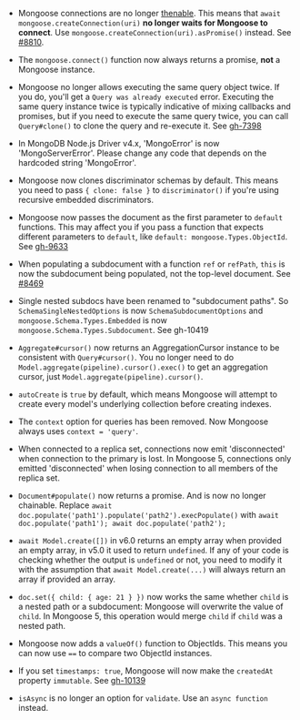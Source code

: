 * Mongoose connections are no longer [thenable](https://masteringjs.io/tutorials/fundamentals/thenable). This means that `await mongoose.createConnection(uri)` **no longer waits for Mongoose to connect**. Use `mongoose.createConnection(uri).asPromise()` instead. See [#8810](https://github.com/Automattic/mongoose/issues/8810).

* The `mongoose.connect()` function now always returns a promise, **not** a Mongoose instance.

* Mongoose no longer allows executing the same query object twice. If you do, you'll get a `Query was already executed` error. Executing the same query instance twice is typically indicative of mixing callbacks and promises, but if you need to execute the same query twice, you can call `Query#clone()` to clone the query and re-execute it. See [gh-7398](https://github.com/Automattic/mongoose/issues/7398)

* In MongoDB Node.js Driver v4.x, 'MongoError' is now 'MongoServerError'. Please change any code that depends on the hardcoded string 'MongoError'.

* Mongoose now clones discriminator schemas by default. This means you need to pass `{ clone: false }` to `discriminator()` if you're using recursive embedded discriminators.

* Mongoose now passes the document as the first parameter to `default` functions. This may affect you if you pass a function that expects different parameters to `default`, like `default: mongoose.Types.ObjectId`. See [gh-9633](https://github.com/Automattic/mongoose/issues/9633)

* When populating a subdocument with a function `ref` or `refPath`, `this` is now the subdocument being populated, not the top-level document. See [#8469](https://github.com/Automattic/mongoose/issues/8469)

* Single nested subdocs have been renamed to "subdocument paths". So `SchemaSingleNestedOptions` is now `SchemaSubdocumentOptions` and `mongoose.Schema.Types.Embedded` is now `mongoose.Schema.Types.Subdocument`. See gh-10419

* `Aggregate#cursor()` now returns an AggregationCursor instance to be consistent with `Query#cursor()`. You no longer need to do `Model.aggregate(pipeline).cursor().exec()` to get an aggregation cursor, just `Model.aggregate(pipeline).cursor()`.

* `autoCreate` is `true` by default, which means Mongoose will attempt to create every model's underlying collection before creating indexes.

* The `context` option for queries has been removed. Now Mongoose always uses `context = 'query'`.

* When connected to a replica set, connections now emit 'disconnected' when connection to the primary is lost. In Mongoose 5, connections only emitted 'disconnected' when losing connection to all members of the replica set.

* `Document#populate()` now returns a promise. And is now no longer chainable. Replace `await doc.populate('path1').populate('path2').execPopulate()` with `await doc.populate('path1'); await doc.populate('path2');`

* `await Model.create([])` in v6.0 returns an empty array when provided an empty array, in v5.0 it used to return `undefined`. If any of your code is checking whether the output is `undefined` or not, you need to modify it with the assumption that `await Model.create(...)` will always return an array if provided an array.

* `doc.set({ child: { age: 21 } })` now works the same whether `child` is a nested path or a subdocument: Mongoose will overwrite the value of `child`. In Mongoose 5, this operation would merge `child` if `child` was a nested path.

* Mongoose now adds a `valueOf()` function to ObjectIds. This means you can now use `==` to compare two ObjectId instances.

* If you set `timestamps: true`, Mongoose will now make the `createdAt` property `immutable`. See [gh-10139](https://github.com/Automattic/mongoose/issues/10139)

* `isAsync` is no longer an option for `validate`. Use an `async function` instead.
